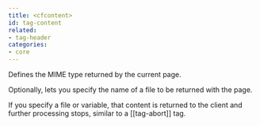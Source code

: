 ```yaml
---
title: <cfcontent>
id: tag-content
related:
- tag-header
categories:
- core
---
```


Defines the MIME type returned by the current page. 

Optionally, lets you specify the name of a file to be returned with the page.

If you specify a file or variable, that content is returned to the client and further processing stops, similar to a [[tag-abort]] tag.
